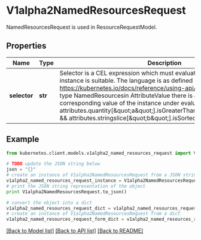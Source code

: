 # V1alpha2NamedResourcesRequest

NamedResourcesRequest is used in ResourceRequestModel.

## Properties

Name | Type | Description | Notes
------------ | ------------- | ------------- | -------------
**selector** | **str** | Selector is a CEL expression which must evaluate to true if a resource instance is suitable. The language is as defined in https://kubernetes.io/docs/reference/using-api/cel/  In addition, for each type NamedResourcesin AttributeValue there is a map that resolves to the corresponding value of the instance under evaluation. For example:     attributes.quantity[\&quot;a\&quot;].isGreaterThan(quantity(\&quot;0\&quot;)) &amp;&amp;    attributes.stringslice[\&quot;b\&quot;].isSorted() | 

## Example

```python
from kubernetes.client.models.v1alpha2_named_resources_request import V1alpha2NamedResourcesRequest

# TODO update the JSON string below
json = "{}"
# create an instance of V1alpha2NamedResourcesRequest from a JSON string
v1alpha2_named_resources_request_instance = V1alpha2NamedResourcesRequest.from_json(json)
# print the JSON string representation of the object
print V1alpha2NamedResourcesRequest.to_json()

# convert the object into a dict
v1alpha2_named_resources_request_dict = v1alpha2_named_resources_request_instance.to_dict()
# create an instance of V1alpha2NamedResourcesRequest from a dict
v1alpha2_named_resources_request_form_dict = v1alpha2_named_resources_request.from_dict(v1alpha2_named_resources_request_dict)
```
[[Back to Model list]](../README.md#documentation-for-models) [[Back to API list]](../README.md#documentation-for-api-endpoints) [[Back to README]](../README.md)


